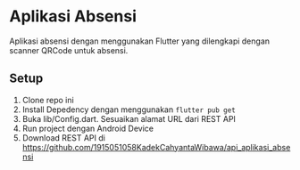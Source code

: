# Aplikasi Absensi

Aplikasi absensi dengan menggunakan Flutter yang dilengkapi dengan scanner QRCode untuk absensi.

## Setup

1. Clone repo ini
2. Install Depedency dengan menggunakan `flutter pub get`
3. Buka lib/Config.dart. Sesuaikan alamat URL dari REST API
4. Run project dengan Android Device
5. Download REST API di https://github.com/1915051058KadekCahyantaWibawa/api_aplikasi_absensi
